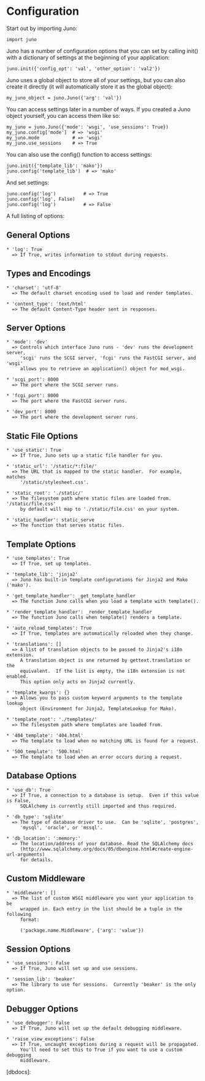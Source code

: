
Configuration
=============

Start out by importing Juno:
    
    import juno

Juno has a number of configuration options that you can set by calling
init() with a dictionary of settings at the beginning of your application:
    
    juno.init({'config_opt': 'val', 'other_option': 'val2'})

Juno uses a global object to store all of your settings, but you can also
create it directly (it will automatically store it as the global object):
    
    my_juno_object = juno.Juno({'arg': 'val'})

You can access settings later in a number of ways.  If you created a Juno
object yourself, you can access them like so:
    
    my_juno = juno.Juno({'mode': 'wsgi', 'use_sessions': True})
    my_juno.config['mode']  # => 'wsgi'
    my_juno.mode            # => 'wsgi'
    my_juno.use_sessions    # => True

You can also use the config() function to access settings:
    
    juno.init({'template_lib': 'mako'})
    juno.config('template_lib')  # => 'mako'

And set settings:

    juno.config('log')          # => True
    juno.config('log', False)
    juno.config('log')          # => False

A full listing of options:

General Options
---------------

    * 'log': True
      => If True, writes information to stdout during requests.

Types and Encodings
-------------------

    * 'charset': 'utf-8'
      => The default charset encoding used to load and render templates.

    * 'content_type': 'text/html'
      => The default Content-Type header sent in responses.
  
Server Options
--------------

    * 'mode': 'dev'
      => Controls which interface Juno runs - 'dev' runs the development server,
         'scgi' runs the SCGI server, 'fcgi' runs the FastCGI server, and 'wsgi'
         allows you to retrieve an application() object for mod_wsgi.

    * 'scgi_port': 8000
      => The port where the SCGI server runs.

    * 'fcgi_port': 8000
      => The port where the FastCGI server runs.

    * 'dev_port': 8000
      => The port where the development server runs.

Static File Options
-------------------

    * 'use_static': True
      => If True, Juno sets up a static file handler for you.

    * 'static_url': '/static/*:file/'
      => The URL that is mapped to the static handler.  For example, matches
         '/static/stylesheet.css'.

    * 'static_root': './static/'
      => The filesystem path where static files are loaded from.  '/static/file.css'
         by default will map to './static/file.css' on your system.

    * 'static_handler': static_serve
      => The function that serves static files.

Template Options
----------------

    * 'use_templates': True
      => If True, set up templates.

    * 'template_lib': 'jinja2'
      => Juno has built-in template configurations for Jinja2 and Mako ('mako').

    * 'get_template_handler': _get_template_handler
      => The function Juno calls when you load a template with template().

    * 'render_template_handler': _render_template_handler
      => The function Juno calls when template() renders a template.

    * 'auto_reload_templates': True
      => If True, templates are automatically reloaded when they change.

    * 'translations': []
      => A list of translation objects to be passed to Jinja2's i18n extension.
         A translation object is one returned by gettext.translation or the
         equivalent.  If the list is empty, the i18n extension is not enabled.
         This option only acts on Jinja2 currently.

    * 'template_kwargs': {}
      => Allows you to pass custom keyword arguments to the template lookup
         object (Environment for Jinja2, TemplateLookup for Mako).

    * 'template_root': './templates/'
      => The filesystem path where templates are loaded from.

    * '404_template': '404.html'
      => The template to load when no matching URL is found for a request.

    * '500_template': '500.html'
      => The template to load when an error occurs during a request.

Database Options
----------------

    * 'use_db': True
      => If True, a connection to a database is setup.  Even if this value is False,
         SQLAlchemy is currently still imported and thus required.

    * 'db_type': 'sqlite'
      => The type of database driver to use.  Can be 'sqlite', 'postgres',
         'mysql', 'oracle', or 'mssql'.

    * 'db_location': ':memory:'
      => The location/address of your database. Read the SQLAlchemy docs
         (http://www.sqlalchemy.org/docs/05/dbengine.html#create-engine-url-arguments)
         for details.

Custom Middleware
-----------------

    * 'middleware': []
      => The list of custom WSGI middleware you want your application to be
         wrapped in. Each entry in the list should be a tuple in the following
         format:

         ('package.name.Middleware', {'arg': 'value'})

Session Options
---------------

    * 'use_sessions': False
      => If True, Juno will set up and use sessions.

    * 'session_lib': 'beaker'
      => The library to use for sessions.  Currently 'beaker' is the only option.

Debugger Options
----------------

    * 'use_debugger': False
      => If True, Juno will set up the default debugging middleware.

    * 'raise_view_exceptions': False
      => If True, uncaught exceptions during a request will be propagated.
         You'll need to set this to True if you want to use a custom debugging
         middleware.


[dbdocs]: 
